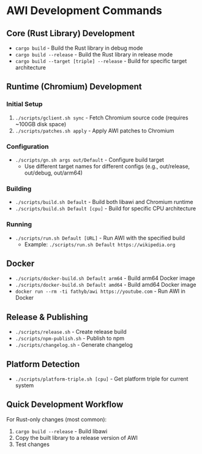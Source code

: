 # AWI Development Commands

## Core (Rust Library) Development
- `cargo build` - Build the Rust library in debug mode
- `cargo build --release` - Build the Rust library in release mode
- `cargo build --target [triple] --release` - Build for specific target architecture

## Runtime (Chromium) Development

### Initial Setup
1. `./scripts/gclient.sh sync` - Fetch Chromium source code (requires ~100GB disk space)
2. `./scripts/patches.sh apply` - Apply AWI patches to Chromium

### Configuration
- `./scripts/gn.sh args out/Default` - Configure build target
  - Use different target names for different configs (e.g., out/release, out/debug, out/arm64)

### Building
- `./scripts/build.sh Default` - Build both libawi and Chromium runtime
- `./scripts/build.sh Default [cpu]` - Build for specific CPU architecture

### Running
- `./scripts/run.sh Default [URL]` - Run AWI with the specified build
  - Example: `./scripts/run.sh Default https://wikipedia.org`

## Docker
- `./scripts/docker-build.sh Default arm64` - Build arm64 Docker image
- `./scripts/docker-build.sh Default amd64` - Build amd64 Docker image
- `docker run --rm -ti fathyb/awi https://youtube.com` - Run AWI in Docker

## Release & Publishing
- `./scripts/release.sh` - Create release build
- `./scripts/npm-publish.sh` - Publish to npm
- `./scripts/changelog.sh` - Generate changelog

## Platform Detection
- `./scripts/platform-triple.sh [cpu]` - Get platform triple for current system

## Quick Development Workflow
For Rust-only changes (most common):
1. `cargo build --release` - Build libawi
2. Copy the built library to a release version of AWI
3. Test changes
